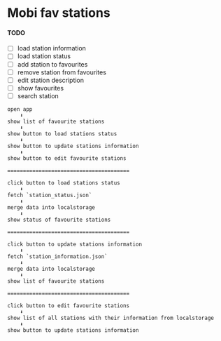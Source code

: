 # Mobi fav stations

#### TODO

- [ ] load station information
- [ ] load station status
- [ ] add station to favourites
- [ ] remove station from favourites
- [ ] edit station description
- [ ] show favourites
- [ ] search station

```
open app
    ⬇
show list of favourite stations
    ⬇
show button to load stations status
    ⬇
show button to update stations information
    ⬇
show button to edit favourite stations

=======================================

click button to load stations status
    ⬇
fetch `station_status.json`
    ⬇
merge data into localstorage
    ⬇
show status of favourite stations

=======================================

click button to update stations information
    ⬇
fetch `station_information.json`
    ⬇
merge data into localstorage
    ⬇
show list of favourite stations

=======================================

click button to edit favourite stations
    ⬇
show list of all stations with their information from localstorage
    ⬇
show button to update stations information
```